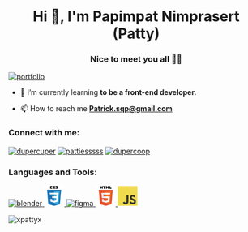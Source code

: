 <h1 align="center">Hi 👋, I'm Papimpat Nimprasert (Patty)</h1>
<h3 align="center">Nice to meet you all 🙋‍♀️ </h3>

[![portfolio](https://img.shields.io/badge/my_portfolio-000?style=for-the-badge&logo=ko-fi&logoColor=white)](https://XpattyX.github.io/)

- 🌱 I’m currently learning **to be a front-end developer.**

- 📫 How to reach me **Patrick.sqp@gmail.com**

<h3 align="left">Connect with me:</h3>
<p align="left">
<a href="https://instagram.com/dupercuper" target="blank"><img align="center" src="https://raw.githubusercontent.com/rahuldkjain/github-profile-readme-generator/master/src/images/icons/Social/instagram.svg" alt="dupercuper" height="30" width="40" /></a>
<a href="https://www.behance.net/pattiesssss" target="blank"><img align="center" src="https://raw.githubusercontent.com/rahuldkjain/github-profile-readme-generator/master/src/images/icons/Social/behance.svg" alt="pattiesssss" height="30" width="40" /></a>
<a href="https://www.youtube.com/channel/UCjlOit7T4VVP-pSO3-zMDhA" target="blank"><img align="center" src="https://raw.githubusercontent.com/rahuldkjain/github-profile-readme-generator/master/src/images/icons/Social/youtube.svg" alt="dupercoop" height="30" width="40" /></a>
</p>

<h3 align="left">Languages and Tools:</h3>
<p align="left"> <a href="https://www.blender.org/" target="_blank" rel="noreferrer"> <img src="https://download.blender.org/branding/community/blender_community_badge_white.svg" alt="blender" width="40" height="40"/> </a> <a href="https://www.w3schools.com/css/" target="_blank" rel="noreferrer"> <img src="https://raw.githubusercontent.com/devicons/devicon/master/icons/css3/css3-original-wordmark.svg" alt="css3" width="40" height="40"/> </a> <a href="https://www.figma.com/" target="_blank" rel="noreferrer"> <img src="https://www.vectorlogo.zone/logos/figma/figma-icon.svg" alt="figma" width="40" height="40"/> </a> <a href="https://www.w3.org/html/" target="_blank" rel="noreferrer"> <img src="https://raw.githubusercontent.com/devicons/devicon/master/icons/html5/html5-original-wordmark.svg" alt="html5" width="40" height="40"/> </a> <a href="https://developer.mozilla.org/en-US/docs/Web/JavaScript" target="_blank" rel="noreferrer"> <img src="https://raw.githubusercontent.com/devicons/devicon/master/icons/javascript/javascript-original.svg" alt="javascript" width="40" height="40"/> </a> </p>

<p><img align="center" src="https://github-readme-stats.vercel.app/api/top-langs?username=xpattyx&show_icons=true&locale=en&layout=compact" alt="xpattyx" /></p>
